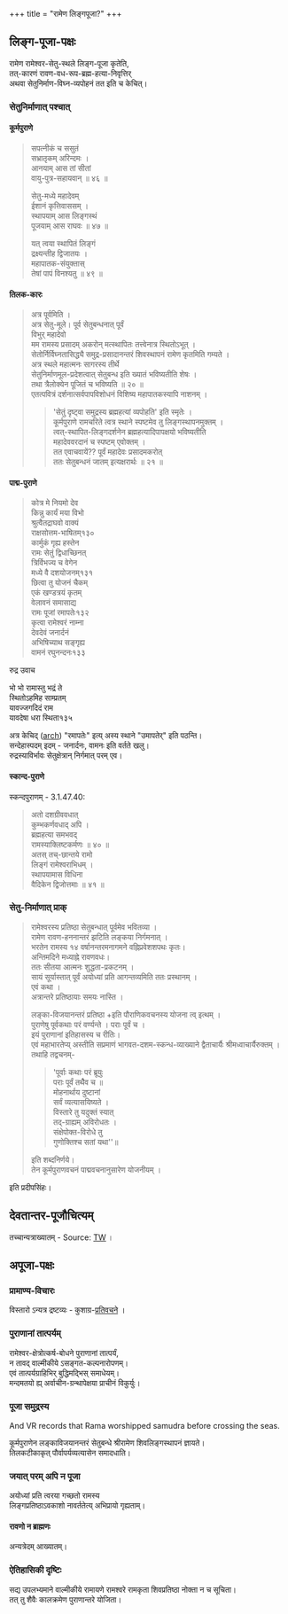 +++
title = "रामेण लिङ्गपूजा?"
+++


## लिङ्ग-पूजा-पक्षः
रामेण रामेश्वर-सेतु-स्थले लिङ्ग-पूजा कृतेति,  
तत्-कारणं रावण-वध-रूप-ब्रह्म-हत्या-निवृत्तिर्  
अथवा सेतुनिर्माण-विघ्न-व्यपोहनं तत 
इति च केचित्। 

### सेतुनिर्माणात् पश्चात्
#### कूर्मपुराणे 

> सपत्नीकं च ससुतं  
सभ्रातृकम् अरिन्दमः ।  
आनयाम् आस तां सीतां  
वायु-पुत्र-सहायवान् ॥ ४६ ॥
> 
> सेतु-मध्ये महादेवम्  
ईशानं कृत्तिवाससम् ।  
स्थापयाम् आस लिङ्गस्थं  
पूजयाम् आस राघवः ॥ ४७ ॥
> 
> यत् त्वया स्थापितं लिङ्गं  
द्रक्ष्यन्तीह द्विजातयः ।  
महापातक-संयुक्तास्  
तेषां पापं विनश्यतु ॥ ४९ ॥



#### तिलक-कारः

>अत्र पूर्वमिति ।  
अत्र सेतु-मूले। पूर्व सेतुबन्धनात् पूर्वं  
विभुर् महादेवो  
मम रामस्य प्रसादम् अकरोन् मत्स्थापितः तत्त्वेनात्र स्थितोऽभूत् ।  
सेतोर्निर्विघ्नतासिद्ध्यै समुद्र-प्रसादानन्तरं शिवस्थापनं रामेण कृतमिति गम्यते ।  
अत्र स्थले महात्मनः सागरस्य तीर्थे  
सेतुनिर्माणमूल-प्रदेशत्वात् सेतुबन्ध इति ख्यातं भविष्यतीति शेषः ।  
तथा त्रैलोक्येन पूजितं च भविष्यति ॥ २० ॥  
एतत्पवित्रं दर्शनात्सर्वपापविशोधनं विशिष्य महापातकस्यापि नाशनम् ।  
> 
> > 'सेतुं दृष्ट्वा समुद्रस्य ब्रह्महत्यां व्यपोहति' इति स्मृतेः ।  
> कूर्मपुराणे रामचरिते त्वत्र स्थाने स्पष्टमेव तु लिङ्गस्थापनमुक्तम् ।  
> त्वत्-स्थापित-लिङ्गदर्शनेन ब्रह्महत्यादिपापक्षयो भविष्यतीति  
> महादेववरदानं च स्पष्टम् एवोक्तम् ।  
> तत एवाचवायें?? पूर्वं महादेवः प्रसादमकरोत्  
> ततः सेतुबन्धनं जातम् इत्यक्षरार्थः ॥ २१ ॥  

#### पाद्म-पुराणे 

> कोत्र मे नियमो देव  
किन्नु कार्यं मया विभो  
श्रुत्वैतद्राघवो वाक्यं  
राक्षसोत्तम-भाषितम्१३०  
कार्मुकं गृह्य हस्तेन  
रामः सेतुं द्विधाच्छिनत्  
त्रिर्विभज्य च वेगेन  
मध्ये वै दशयोजनम्१३१  
छित्वा तु योजनं चैकम्  
एकं खण्डत्रयं कृतम्  
वेलावनं समासाद्य  
रामः पूजां रमापतेः१३२  
कृत्वा रामेश्वरं नाम्ना  
देवदेवं जनार्दनं  
अभिषिच्याथ सङ्गृह्य  
वामनं रघुनन्दनः१३३  

रुद्र उवाच  

भो भो रामास्तु भद्रं ते  
स्थितोऽहमिह साम्प्रतम्  
यावज्जगदिदं राम  
यावदेषा धरा स्थिता१३५  

अत्र केचिद् ([arch](https://archive.org/details/dli.ernet.424374/page/n585/mode/1up?view=theater)) "रमापतेः" इत्य् अस्य स्थाने "उमापतेर्" इति पठन्ति।  
सन्देहास्पदम् इदम् - जनार्दनः, वामनः इति वर्तते खलु।  
रुद्रस्याविर्भावः सेतुक्षेत्रान् निर्गमात् परम् एव। 

#### स्कान्द-पुराणे
स्कन्दपुराणम् - 3.1.47.40: 

> अतो दशग्रीववधात्  
कुम्भकर्णवधाद् अपि ।  
ब्रह्महत्या समभवद्  
रामस्याक्लिष्टकर्मणः ॥ ४० ॥  
> अतस् तच्-छान्तये रामो  
लिङ्गं रामेश्वराभिधम् ।  
स्थापयामास विधिना  
वैदिकेन द्विजोत्तमाः ॥ ४१ ॥


### सेतु-निर्माणात् प्राक्
> रामेश्वरस्य प्रतिष्ठा सेतुबन्धात् पूर्वमेव भवितव्या ।  
रामेण रावण-हननान्तरं झटिति लङ्कया निर्गमनात् ।  
भरतेन रामस्य १४ वर्षानन्तरमनागमने  वह्निप्रवेशशपथः कृतः।  
अन्तिमदिने मध्याह्ने रावणवधः।  
ततः सीतया आत्मनः शुद्धता-प्रकटनम् ।  
सायं सूर्यास्तात् पूर्वं अयोध्यां प्रति आगन्तव्यमिति ततः प्रस्थानम् ।  
एवं कथा ।  
अत्रान्तरे प्रतिष्ठायाः समयः नास्ति । 
>
> लङ्का-विजयानन्तरं प्रतिष्ठा +इति पौराणिकवचनस्य योजना त्व् इत्थम् ।  
पुराणेषु पूर्वकथाः परं वर्ण्यन्ते । पराः पूर्वं च  ।  
इयं पुराणानां इतिहासस्य च रीतिः।  
एवं महाभारतेप्य् अस्तीति सप्रमाणं भागवत-दशम-स्कन्ध-व्याख्याने द्वैताचार्यैः  श्रीमध्वाचार्यैरुक्तम् ।  
तथाहि तद्वचनम्-
>
> > 'पूर्वाः कथाः परं ब्रूयुः  
> पराः पूर्वं तथैैव च ॥  
> मोहनार्थाय दुष्टानां  
> सर्वं व्यत्यासयिष्यते ।  
> विस्तारे तु यदुक्तं स्यात्  
> तद्-ग्राह्यम् अविरोधतः ।  
> संक्षेपोक्त-विरोधे तु  
> गुणोक्तिश्च सतां यथा''॥ 
> 
> इति शब्दनिर्णये।  
तेन कूर्मपुराणवचनं पाद्मवचनानुसारेण योजनीयम् ।

इति प्रदीपसिंहः। 


## देवतान्तर-पूजौचित्यम्
तच्चान्यत्राख्यातम् - Source: [TW](/rAmAnujIyam/tattvam/venkaTa-nAtha-shAkhA/vishvAsaH/devAH) ।


## अपूजा-पक्षः
### प्रामाण्य-विचारः
विस्तारो ऽन्यत्र द्रष्टव्यः - कुशाग्र-[प्रतिवचने](/rAmAyaNam/meta/articles/kushAgraH/rAmeNa-shiva-pUjA)  । 

### पुराणानां तात्पर्यम्
रामेश्वर-क्षेत्रोत्कर्ष-बोधने पुराणानां तात्पर्यं,  
न तावद् वाल्मीकीये ऽसङ्गत-कल्पनारोपणम्।  
एवं तात्पर्यग्राहिभिर् बुद्धिमद्भिस् समाधेयम्।  
मन्दमतयो ह्य् अर्वाचीन-ग्रन्थापेक्षया प्राचीनं विकुर्युः। 

### पूजा समुद्रस्य
And VR records that Rama worshipped samudra before crossing the seas.

कूर्मपुराणेन लङ्काविजयानन्तरं सेतुबन्धे श्रीरामेण शिवलिङ्गस्थापनं ज्ञायते।  
तिलकटीकाकृत् पौर्वापर्यव्यत्यासेन समादधाति।

### जयात् परम् अपि न पूजा
अयोध्यां प्रति त्वरया गच्छतो रामस्य  
लिङ्गप्रतिष्ठाऽवकाशो नावर्ततेत्य् अभिप्रायो गृह्यताम्।  

#### रावणो न ब्राह्मणः
अन्यत्रेदम् आख्यातम्। 

### ऐतिहासिकी दृष्टिः
सद्य उपलभ्यमाने वाल्मीकीये रामायणे रामश्वरे रामकृता शिवप्रतिष्ठा नोक्ता न च सूचिता।  
तत् तु शैवैः कालक्रमेण पुराणान्तरे योजिता।  

